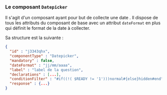 ### Le composant `Datepicker`

Il s'agit d'un composant ayant pour but de collecte une date .
Il dispose de tous les attributs du composant de base avec un attribut `dateFormat` en plus qui définit le format de la date à collecter.

Sa structure est la suivante :

```json
{
  "id" : "j3343qhx",
  "componentType" : "Datepicker",
  "mandatory" : false,
  "dateFormat" : "jj/mm/aaaa",
  "label" : "label de la question",
  "declarations" : [...],
  "conditionFilter" : "#if((!( $READY != '1')))normal#{else}hidden#end",
  "response" : {...}
}
```

